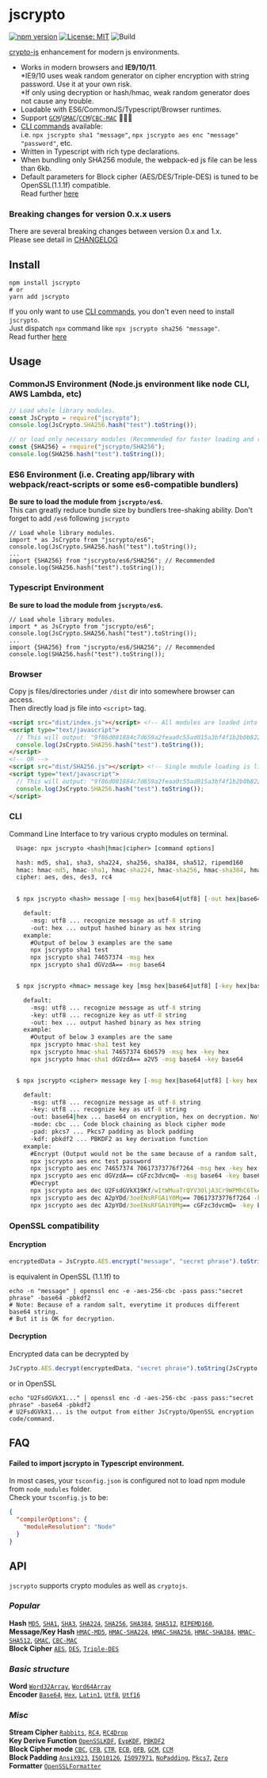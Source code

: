 # jscrypto
[![npm version](https://badge.fury.io/js/jscrypto.svg)](https://badge.fury.io/js/jscrypto)
[![License: MIT](https://img.shields.io/badge/License-MIT-yellow.svg)](https://opensource.org/licenses/MIT)
![Build](https://github.com/Hinaser/jscrypto/actions/workflows/test.yml/badge.svg?)

[crypto-js](https://github.com/brix/crypto-js) enhancement for modern js environments.

- Works in modern browsers and **IE9/10/11**.  
  \*IE9/10 uses weak random generator on cipher encryption with string password. Use it at your own risk.  
  \*If only using decryption or hash/hmac, weak random generator does not cause any trouble.
- Loadable with ES6/CommonJS/Typescript/Browser runtimes.
- Support [`GCM`][GCM]/[`GMAC`][GMAC]/[`CCM`][CCM]/[`CBC-MAC`][CBC-MAC] :tada::tada::tada:
- [CLI commands](#cli) available:  
  i.e. `npx jscrypto sha1 "message"`, `npx jscrypto aes enc "message" "password"`, etc.  
- Written in Typescript with rich type declarations.
- When bundling only SHA256 module, the webpack-ed js file can be less than 6kb.  
- Default parameters for Block cipher (AES/DES/Triple-DES) is tuned to be OpenSSL(1.1.1f) compatible.  
  Read further [here](#openssl-compat)

### Breaking changes for version 0.x.x users
There are several breaking changes between version 0.x and 1.x.  
Please see detail in [CHANGELOG](https://github.com/Hinaser/jscrypto/blob/master/CHANGELOG.md)


## Install

```
npm install jscrypto
# or
yarn add jscrypto
```

If you only want to use [CLI commands](#cli), you don't even need to install `jscrypto`.  
Just dispatch `npx` command like `npx jscrypto sha256 "message"`.  
Read further [here](#cli)

## Usage
### CommonJS Environment (Node.js environment like node CLI, AWS Lambda, etc)
```js
// Load whole library modules.
const JsCrypto = require("jscrypto");
console.log(JsCrypto.SHA256.hash("test").toString());

// or load only necessary modules (Recommended for faster loading and reduced size)
const {SHA256} = require("jscrypto/SHA256");
console.log(SHA256.hash("test").toString());
```

### ES6 Environment (i.e. Creating app/library with webpack/react-scripts or some es6-compatible bundlers)
**Be sure to load the module from `jscrypto/es6`.**  
This can greatly reduce bundle size by bundlers tree-shaking ability. 
Don't forget to add `/es6` following `jscrypto`
```ecmascript 6
// Load whole library modules.
import * as JsCrypto from "jscrypto/es6";
console.log(JsCrypto.SHA256.hash("test").toString());
...
import {SHA256} from "jscrypto/es6/SHA256"; // Recommended
console.log(SHA256.hash("test").toString());
```

### Typescript Environment
**Be sure to load the module from `jscrypto/es6`.**
```ecmascript 6
// Load whole library modules.
import * as JsCrypto from "jscrypto/es6";
console.log(JsCrypto.SHA256.hash("test").toString());
...
import {SHA256} from "jscrypto/es6/SHA256"; // Recommended
console.log(SHA256.hash("test").toString());
```

### Browser
Copy js files/directories under `/dist` dir into somewhere browser can access.  
Then directly load js file into `<script>` tag.
```html
<script src="dist/index.js"></script> <!-- All modules are loaded into browser -->
<script type="text/javascript">
  // This will output: "9f86d081884c7d659a2feaa0c55ad015a3bf4f1b2b0b822cd15d6c15b0f00a08"
  console.log(JsCrypto.SHA256.hash("test").toString());
</script>
<!-- OR -->
<script src="dist/SHA256.js"></script> <!-- Single module loading is lightweight and faster. -->
<script type="text/javascript">
  // This will output: "9f86d081884c7d659a2feaa0c55ad015a3bf4f1b2b0b822cd15d6c15b0f00a08"
  console.log(JsCrypto.SHA256.hash("test").toString());
</script>
```

<h3 id='cli'>CLI</h3>

Command Line Interface to try various crypto modules on terminal.
```cmd
  Usage: npx jscrypto <hash|hmac|cipher> [command options]

  hash: md5, sha1, sha3, sha224, sha256, sha384, sha512, ripemd160
  hmac: hmac-md5, hmac-sha1, hmac-sha224, hmac-sha256, hmac-sha384, hmac-sha512
  cipher: aes, des, des3, rc4

  
  $ npx jscrypto <hash> message [-msg hex|base64|utf8] [-out hex|base64]

    default:
      -msg: utf8 ... recognize message as utf-8 string
      -out: hex ... output hashed binary as hex string
    example:
      #Output of below 3 examples are the same
      npx jscrypto sha1 test
      npx jscrypto sha1 74657374 -msg hex
      npx jscrypto sha1 dGVzdA== -msg base64


  $ npx jscrypto <hmac> message key [msg hex|base64|utf8] [-key hex|base64|utf8] [-out hex|base64]

    default:
      -msg: utf8 ... recognize message as utf-8 string
      -key: utf8 ... recognize key as utf-8 string
      -out: hex ... output hashed binary as hex string
    example:
      #Output of below 3 examples are the same
      npx jscrypto hmac-sha1 test key
      npx jscrypto hmac-sha1 74657374 6b6579 -msg hex -key hex
      npx jscrypto hmac-sha1 dGVzdA== a2V5 -msg base64 -key base64


  $ npx jscrypto <cipher> message key [-msg hex|base64|utf8] [-key hex|base64|utf8] [-out hex|base64|utf8] [-mode cbc|ecb|ofb|cfb] [-pad pkcs7|iso10126|iso97971|ansix923|nopadding] [-kdf pbkdf2|evpkdf]

    default:
      -msg: utf8 ... recognize message as utf-8 string
      -key: utf8 ... recognize key as utf-8 string
      -out: base64|hex ... base64 on encryption, hex on decryption. Note: utf8 cannot be used on encryption.
      -mode: cbc ... Code block chaining as block cipher mode
      -pad: pkcs7 ... Pkcs7 padding as block padding
      -kdf: pbkdf2 ... PBKDF2 as key derivation function
    example:
      #Encrypt (Output would not be the same because of a random salt, but can be decrypted with the same key)
      npx jscrypto aes enc test password
      npx jscrypto aes enc 74657374 70617373776f7264 -msg hex -key hex
      npx jscrypto aes enc dGVzdA== cGFzc3dvcmQ= -msg base64 -key base64
      #Decrypt
      npx jscrypto aes dec U2FsdGVkX19Kf/wItWMuaTrQYV3OljA3Cr9WPMhC6Tk= password -out utf8
      npx jscrypto aes dec A2pYDd/3oeENsRFGA1Y0Mg== 70617373776f7264 -key hex -out utf8
      npx jscrypto aes dec A2pYDd/3oeENsRFGA1Y0Mg== cGFzc3dvcmQ= -key base64 -out utf8
```

<h3 id='openssl-compat'>OpenSSL compatibility</h3>

#### Encryption
  ```js
  encryptedData = JsCrypto.AES.encrypt("message", "secret phrase").toString();
  ```
is equivalent in OpenSSL (1.1.1f) to
  ```shell
  echo -n "message" | openssl enc -e -aes-256-cbc -pass pass:"secret phrase" -base64 -pbkdf2
  # Note: Because of a random salt, everytime it produces different base64 string.
  # But it is OK for decryption.
  ```

#### Decryption
Encrypted data can be decrypted by
  ```js
  JsCrypto.AES.decrypt(encryptedData, "secret phrase").toString(JsCrypto.Utf8); // "message"
  ```
or in OpenSSL
  ```shell
  echo "U2FsdGVkX1..." | openssl enc -d -aes-256-cbc -pass pass:"secret phrase" -base64 -pbkdf2
  # U2FsdGVkX1... is the output from either JsCrypto/OpenSSL encryption code/command.
  ```

## FAQ
#### Failed to import jscrypto in Typescript environment.

In most cases, your `tsconfig.json` is configured not to load npm module from `node_modules` folder.  
Check your `tsconfig.js` to be:
```json
{
  "compilerOptions": {
    "moduleResolution": "Node"
  }
}
```

## API
`jscrypto` supports crypto modules as well as `cryptojs`.

### *Popular*
**Hash** [`MD5`][MD5], [`SHA1`][SHA1], [`SHA3`][SHA3], [`SHA224`][SHA224], [`SHA256`][SHA256], [`SHA384`][SHA384], [`SHA512`][SHA512], [`RIPEMD160`][RIPEMD160],  
**Message/Key Hash** [`HMAC-MD5`][HMAC-MD5], [`HMAC-SHA224`][HMAC-SHA224], [`HMAC-SHA256`][HMAC-SHA256], [`HMAC-SHA384`][HMAC-SHA384], [`HMAC-SHA512`][HMAC-SHA512], [`GMAC`][GMAC], [`CBC-MAC`][CBC-MAC]  
**Block Cipher** [`AES`][AES], [`DES`][DES], [`Triple-DES`][Triple-DES]

### *Basic structure*
**Word** [`Word32Array`][Word32Array], [`Word64Array`][Word64Array]  
**Encoder** [`Base64`][Base64], [`Hex`][Hex], [`Latin1`][Latin1], [`Utf8`][Utf8], [`Utf16`][Utf16]

### *Misc*
**Stream Cipher** [`Rabbits`][Rabbits], [`RC4`][RC4], [`RC4Drop`][RC4Drop]  
**Key Derive Function** [`OpenSSLKDF`][OpenSSLKDF], [`EvpKDF`][EvpKDF], [`PBKDF2`][PBKDF2]  
**Block Cipher mode** [`CBC`][CBC], [`CFB`][CFB], [`CTR`][CTR], [`ECB`][ECB], [`OFB`][OFB], [`GCM`][GCM], [`CCM`][CCM]  
**Block Padding** [`AnsiX923`][AnsiX923], [`ISO10126`][ISO10126], [`ISO97971`][ISO97971], [`NoPadding`][NoPadding], [`Pkcs7`][Pkcs7], [`Zero`][Zero]  
**Formatter** [`OpenSSLFormatter`][OpenSSLFormatter]

[MD5]: https://github.com/Hinaser/jscrypto/blob/master/API.md#md5
[SHA1]: https://github.com/Hinaser/jscrypto/blob/master/API.md#sha1
[SHA3]: https://github.com/Hinaser/jscrypto/blob/master/API.md#sha3
[SHA224]: https://github.com/Hinaser/jscrypto/blob/master/API.md#sha224
[SHA256]: https://github.com/Hinaser/jscrypto/blob/master/API.md#sha256
[SHA384]: https://github.com/Hinaser/jscrypto/blob/master/API.md#sha384
[SHA512]: https://github.com/Hinaser/jscrypto/blob/master/API.md#sha512
[RIPEMD160]: https://github.com/Hinaser/jscrypto/blob/master/API.md#ripemd160
[HMAC-MD5]: https://github.com/Hinaser/jscrypto/blob/master/API.md#hmac-md5
[HMAC-SHA224]: https://github.com/Hinaser/jscrypto/blob/master/API.md#hmac-sha224
[HMAC-SHA256]: https://github.com/Hinaser/jscrypto/blob/master/API.md#hmac-sha256
[HMAC-SHA384]: https://github.com/Hinaser/jscrypto/blob/master/API.md#hmac-sha384
[HMAC-SHA512]: https://github.com/Hinaser/jscrypto/blob/master/API.md#hmac-sha512
[GMAC]: https://github.com/Hinaser/jscrypto/blob/master/API.md#gmac
[CBC-MAC]: https://github.com/Hinaser/jscrypto/blob/master/API.md#cbc-mac
[AES]: https://github.com/Hinaser/jscrypto/blob/master/API.md#aes
[AES-GCM]: https://github.com/Hinaser/jscrypto/blob/master/API.md#aes-gcm
[AES-CCM]: https://github.com/Hinaser/jscrypto/blob/master/API.md#aes-ccm
[DES]: https://github.com/Hinaser/jscrypto/blob/master/API.md#des
[Triple-DES]: https://github.com/Hinaser/jscrypto/blob/master/API.md#des3
[Word32Array]: https://github.com/Hinaser/jscrypto/blob/master/API.md#word32array
[Word64Array]: https://github.com/Hinaser/jscrypto/blob/master/API.md#mword64Array
[Base64]: https://github.com/Hinaser/jscrypto/blob/master/API.md#base64
[Hex]: https://github.com/Hinaser/jscrypto/blob/master/API.md#hex
[Latin1]: https://github.com/Hinaser/jscrypto/blob/master/API.md#latin1
[Utf8]: https://github.com/Hinaser/jscrypto/blob/master/API.md#utf8
[Utf16]: https://github.com/Hinaser/jscrypto/blob/master/API.md#utf16
[Rabbits]: https://github.com/Hinaser/jscrypto/blob/master/API.md#rabbits
[RC4]: https://github.com/Hinaser/jscrypto/blob/master/API.md#rc4
[RC4Drop]: https://github.com/Hinaser/jscrypto/blob/master/API.md#rc4drop
[OpenSSLKDF]: https://github.com/Hinaser/jscrypto/blob/master/API.md#opensslkdf
[EvpKDF]: https://github.com/Hinaser/jscrypto/blob/master/API.md#evpkdf
[PBKDF2]: https://github.com/Hinaser/jscrypto/blob/master/API.md#pbkdf2
[CBC]: https://github.com/Hinaser/jscrypto/blob/master/API.md#cbc
[CFB]: https://github.com/Hinaser/jscrypto/blob/master/API.md#cfb
[CTR]: https://github.com/Hinaser/jscrypto/blob/master/API.md#ctr
[ECB]: https://github.com/Hinaser/jscrypto/blob/master/API.md#ecb
[OFB]: https://github.com/Hinaser/jscrypto/blob/master/API.md#ofb
[GCM]: https://github.com/Hinaser/jscrypto/blob/master/API.md#gcm
[CCM]: https://github.com/Hinaser/jscrypto/blob/master/API.md#ccm
[AnsiX923]: https://github.com/Hinaser/jscrypto/blob/master/API.md#ansix923
[ISO10126]: https://github.com/Hinaser/jscrypto/blob/master/API.md#iso10126
[ISO97971]: https://github.com/Hinaser/jscrypto/blob/master/API.md#iso97971
[NoPadding]: https://github.com/Hinaser/jscrypto/blob/master/API.md#nopadding
[Pkcs7]: https://github.com/Hinaser/jscrypto/blob/master/API.md#pkcs7
[Zero]: https://github.com/Hinaser/jscrypto/blob/master/API.md#zero
[OpenSSLFormatter]: https://github.com/Hinaser/jscrypto/blob/master/API.md#opensslformatter
